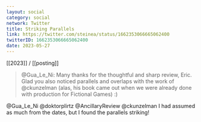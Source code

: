 ```yaml
---
layout: social
category: social
network: Twitter
title: Striking Parallels
link: https://twitter.com/steinea/status/1662353066665062400
twitterID: 1662353066665062400
date: 2023-05-27
---
```


[[2023]] / [[posting]]

> @Gua_Le_Ni: Many thanks for the thoughtful and sharp review, Eric. Glad you also noticed parallels and overlaps with the work of @ckunzelman (alas, his book came out when we were already done with production for Fictional Games) :)

@Gua_Le_Ni @doktorplirtz @AncillaryReview @ckunzelman I had assumed as much from the dates, but I found the parallels striking!
